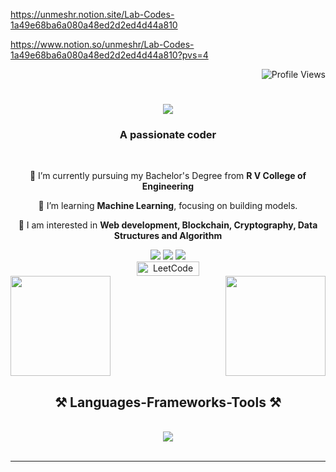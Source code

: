 https://unmeshr.notion.site/Lab-Codes-1a49e68ba6a080a48ed2d2ed4d44a810

https://www.notion.so/unmeshr/Lab-Codes-1a49e68ba6a080a48ed2d2ed4d44a810?pvs=4

<div align="right">
    <img src="https://komarev.com/ghpvc/?username=theUnmeshRaj&style=flat" alt="Profile Views">
</div>


<h1 align="center">
    <img src="https://readme-typing-svg.herokuapp.com/?font=Righteous&size=35&center=true&vCenter=true&width=500&height=70&duration=4000&lines=Hi+There!+👋;+I'm+Unmesh+Raj!;" />
</h1>

<h3 align="center">A passionate coder</h3>

<br/>

<div align="center">
 
 🔭 I’m currently pursuing my Bachelor's Degree from  **R V College of Engineering**
 
 🌱 I’m learning **Machine Learning**, focusing on building models.

💬 I am interested in **Web development, Blockchain, Cryptography, Data Structures and Algorithm**
 </div>
 
<div align="center"> 
<a href="https://www.linkedin.com/in/unmeshraj/"><img src="https://img.shields.io/badge/LinkedIn-%230077B5.svg?&style=flat-square&logo=linkedin&logoColor=white"></a>
<a href="https://github.com/theunmeshraj"><img src="https://img.shields.io/badge/Github-%230A0A0A.svg?&style=flat-square&logo=Github&logoColor=white"></a>
<a href="https://twitter.com/theunmeshraj"><img src="https://img.shields.io/badge/twitter-%230077D4.svg?&style=flat-square&logo=twitter&logoColor=white"></a>



</br>
<a href="https://leetcode.com/unmeshraj" target="_blank">
    <img src="https://img.shields.io/badge/dynamic/json?style=flat&labelColor=black&color=%23ffa116&label=Solved&query=solved&url=https%3A%2F%2Fleetcode-badge.vercel.app%2Fapi%2Fusers%2Funmeshraj&logo=leetcode&logoColor=yellow" alt="LeetCode Solved Badge" target="_blank" width="100" height="23" />
</a>

</div>
 
<div style="display: flex; justify-content: space-between;">
  <img src="https://github-readme-stats.vercel.app/api/top-langs/?username=theunmeshraj&theme=dark&hide_border=false&include_all_commits=true&count_private=true&layout=compact" height="160px">
    &nbsp;&nbsp;&nbsp;&nbsp;&nbsp;&nbsp;&nbsp;&nbsp;&nbsp;&nbsp;&nbsp;&nbsp;&nbsp;&nbsp;&nbsp;&nbsp;&nbsp;&nbsp;&nbsp;&nbsp;&nbsp;&nbsp;&nbsp;&nbsp;&nbsp;&nbsp;&nbsp;&nbsp;&nbsp;
  <img src="https://github-readme-streak-stats.herokuapp.com/?user=theunmeshraj&theme=dark&hide_border=false" height="160px">
</div>


<h2 align="center">⚒️ Languages-Frameworks-Tools ⚒️</h2>
<br/>
<div align="center">
    <img src="https://skillicons.dev/icons?i=html,css,vscode,github,git,python,c,cpp,java,mysql" /><br>
</div>

<br/>
<hr/>
